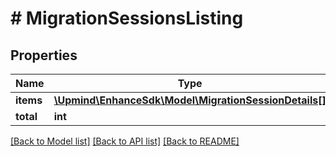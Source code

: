 # # MigrationSessionsListing

## Properties

Name | Type | Description | Notes
------------ | ------------- | ------------- | -------------
**items** | [**\Upmind\EnhanceSdk\Model\MigrationSessionDetails[]**](MigrationSessionDetails.md) |  |
**total** | **int** |  |

[[Back to Model list]](../../README.md#models) [[Back to API list]](../../README.md#endpoints) [[Back to README]](../../README.md)
